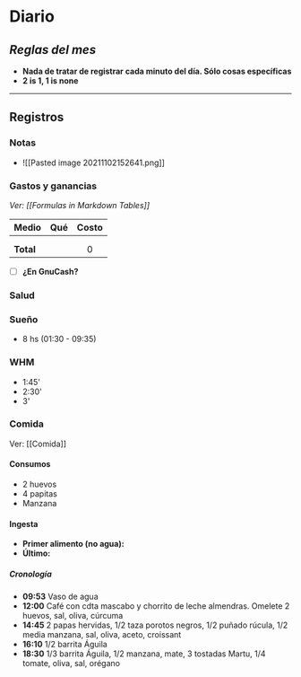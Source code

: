 # Diario
## *Reglas del mes*
- **Nada de tratar de registrar cada minuto del día. Sólo cosas específicas**
- **2 is 1, 1 is none**

---
## Registros
### Notas
- ![[Pasted image 20211102152641.png]]

### Gastos y ganancias
*Ver: [[Formulas in Markdown Tables]]*

| Medio     | Qué | Costo |
| --------- |:--- |:-----:|
|           |     |       |
|           |     |       |
| **Total** |     |   0   |
<!-- TBLFM: @>$3=sum(@I..@-1) -->

- [ ] **¿En GnuCash?**


### Salud


### Sueño
- 8 hs (01:30 - 09:35)

### WHM
- 1:45'
- 2:30'
- 3'

### Comida
Ver: [[Comida]]
#### Consumos
- 2 huevos
- 4 papitas
- Manzana

#### Ingesta
- **Primer alimento (no agua):**
- **Último:**


##### Cronología
- **09:53** Vaso de agua
- **12:00** Café con cdta mascabo y chorrito de leche almendras. Omelete 2 huevos, sal, oliva, cúrcuma
- **14:45** 2 papas hervidas, 1/2 taza porotos negros, 1/2 puñado rúcula, 1/2 media manzana, sal, oliva, aceto, croissant
- **16:10** 1/2 barrita Águila
- **18:30** 1/3 barrita Águila, 1/2 manzana, mate, 3 tostadas Martu, 1/4 tomate, oliva, sal, orégano